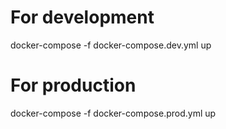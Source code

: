 # For development
docker-compose -f docker-compose.dev.yml up

# For production  
docker-compose -f docker-compose.prod.yml up